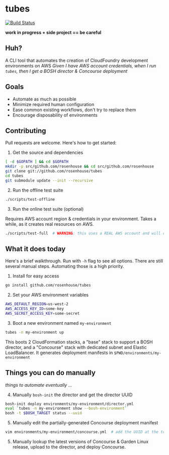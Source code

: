 # tubes
[![Build Status](https://api.travis-ci.org/rosenhouse/tubes.png?branch=master)](http://travis-ci.org/rosenhouse/tubes)

**work in progress + side project == be careful**

## Huh?
A CLI tool that automates the creation of CloudFoundry development environments on AWS
*Given I have AWS account credentials, when I run `tubes`, then I get a BOSH director & Concourse deployment*

## Goals
- Automate as much as possible
- Minimize required human configuration
- Ease common existing workflows, don't try to replace them
- Encourage disposability of environments

## Contributing
Pull requests are welcome.  Here's how to get started:

1. Get the source and dependencies
 ```bash
 [ -d $GOPATH ] && cd $GOPATH
 mkdir -p src/github.com/rosenhouse && cd src/github.com/rosenhouse
 git clone git://github.com/rosenhouse/tubes
 cd tubes
 git submodule update --init --recursive
 ```

2. Run the offline test suite
 ```bash
 ./scripts/test-offline
 ```

3. Run the online test suite (optional)

 Requires AWS account region & credentials in your environment.  Takes a while, as it creates real resources on AWS.

 ```bash
 ./scripts/test-full  # WARNING: this uses a REAL AWS account and will cost you real money.
 ```


## What it does today
Here's a brief walkthrough.  Run with `-h` flag to see all options.  There are still several manual steps.  Automating those is a high priority.

1. Install for easy access
 ```bash
 go install github.com/rosenhouse/tubes
 ```

2. Set your AWS environment variables
 ```bash
 AWS_DEFAULT_REGION=us-west-2
 AWS_ACCESS_KEY_ID=some-key
 AWS_SECRET_ACCESS_KEY=some-secret
 ```

3. Boot a new environment named `my-environment`
 ```bash
 tubes -n my-environment up

 ```
 This boots 2 CloudFormation stacks, a "base" stack to support a BOSH director, and a "Concourse" stack with dedicated subnet and Elastic LoadBalancer.  It generates deployment manifests in `$PWD/environments/my-environment`

## Things you can do manually
*things to automate eventually ...*

4. Manually `bosh-init` the director and get the director UUID
 ```bash
 bosh-init deploy environments/my-environment/director.yml
 eval `tubes -n my-environment show --bosh-environment`
 bosh -t $BOSH_TARGET status --uuid
 ```

5. Manually edit the partially-generated Concourse deployment manifest
 ```bash
 vim environments/my-environment/concourse.yml  # add the UUID at the top
 ```

5. Manually lookup the latest versions of Concourse & Garden Linux release, upload to the director, and deploy Concourse.

